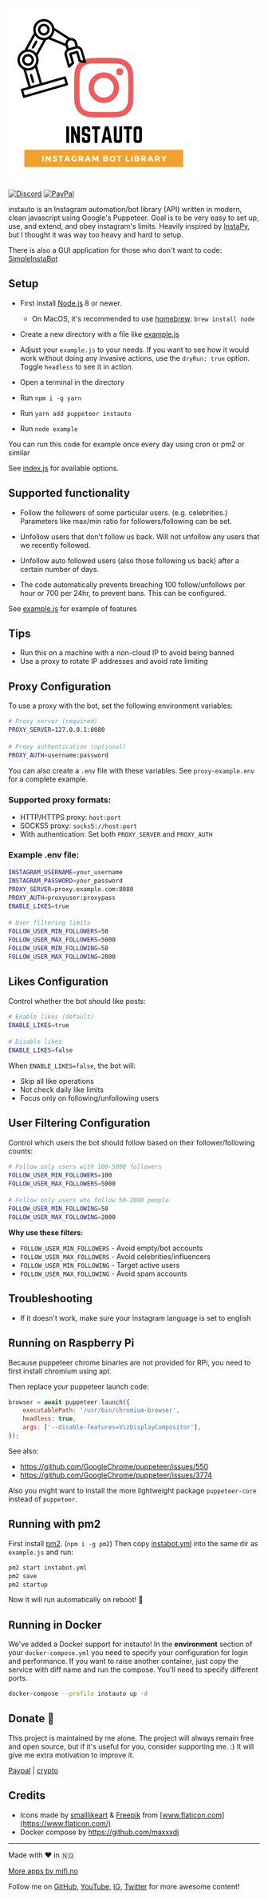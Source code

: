 ![](logo.png)

[![Discord](https://img.shields.io/discord/986052713425027072)](https://discord.gg/Rh3KT9zyhj) [![PayPal](https://img.shields.io/badge/Donate-PayPal-green.svg)](https://paypal.me/mifino/usd)

instauto is an Instagram automation/bot library (API) written in modern, clean javascript using Google's Puppeteer. Goal is to be very easy to set up, use, and extend, and obey instagram's limits. Heavily inspired by [InstaPy](https://github.com/timgrossmann/InstaPy), but I thought it was way too heavy and hard to setup.

There is also a GUI application for those who don't want to code: [SimpleInstaBot](https://mifi.github.io/SimpleInstaBot/)


## Setup

- First install [Node.js](https://nodejs.org/en/) 8 or newer.
  - On MacOS, it's recommended to use [homebrew](https://brew.sh/): `brew install node`

- Create a new directory with a file like [example.js](https://github.com/mifi/instauto/blob/master/example.js)

- Adjust your `example.js` to your needs. If you want to see how it would work without doing any invasive actions, use the `dryRun: true` option. Toggle `headless` to see it in action.

- Open a terminal in the directory

- Run `npm i -g yarn`

- Run `yarn add puppeteer instauto`

- Run `node example`

You can run this code for example once every day using cron or pm2 or similar

See [index.js](https://github.com/mifi/instauto/blob/master/src/index.js) for available options.

## Supported functionality

- Follow the followers of some particular users. (e.g. celebrities.) Parameters like max/min ratio for followers/following can be set.

- Unfollow users that don't follow us back. Will not unfollow any users that we recently followed.

- Unfollow auto followed users (also those following us back) after a certain number of days.

- The code automatically prevents breaching 100 follow/unfollows per hour or 700 per 24hr, to prevent bans. This can be configured.

See [example.js](https://github.com/mifi/instauto/blob/master/example.js) for example of features

## Tips
- Run this on a machine with a non-cloud IP to avoid being banned
- Use a proxy to rotate IP addresses and avoid rate limiting

## Proxy Configuration

To use a proxy with the bot, set the following environment variables:

```bash
# Proxy server (required)
PROXY_SERVER=127.0.0.1:8080

# Proxy authentication (optional)
PROXY_AUTH=username:password
```

You can also create a `.env` file with these variables. See `proxy-example.env` for a complete example.

### Supported proxy formats:
- HTTP/HTTPS proxy: `host:port`
- SOCKS5 proxy: `socks5://host:port`
- With authentication: Set both `PROXY_SERVER` and `PROXY_AUTH`

### Example .env file:
```bash
INSTAGRAM_USERNAME=your_username
INSTAGRAM_PASSWORD=your_password
PROXY_SERVER=proxy.example.com:8080
PROXY_AUTH=proxyuser:proxypass
ENABLE_LIKES=true

# User filtering limits
FOLLOW_USER_MIN_FOLLOWERS=50
FOLLOW_USER_MAX_FOLLOWERS=5000
FOLLOW_USER_MIN_FOLLOWING=50
FOLLOW_USER_MAX_FOLLOWING=2000
```

## Likes Configuration

Control whether the bot should like posts:

```bash
# Enable likes (default)
ENABLE_LIKES=true

# Disable likes
ENABLE_LIKES=false
```

When `ENABLE_LIKES=false`, the bot will:
- Skip all like operations
- Not check daily like limits
- Focus only on following/unfollowing users

## User Filtering Configuration

Control which users the bot should follow based on their follower/following counts:

```bash
# Follow only users with 100-5000 followers
FOLLOW_USER_MIN_FOLLOWERS=100
FOLLOW_USER_MAX_FOLLOWERS=5000

# Follow only users who follow 50-2000 people
FOLLOW_USER_MIN_FOLLOWING=50
FOLLOW_USER_MAX_FOLLOWING=2000
```

**Why use these filters:**
- `FOLLOW_USER_MIN_FOLLOWERS` - Avoid empty/bot accounts
- `FOLLOW_USER_MAX_FOLLOWERS` - Avoid celebrities/influencers
- `FOLLOW_USER_MIN_FOLLOWING` - Target active users
- `FOLLOW_USER_MAX_FOLLOWING` - Avoid spam accounts

## Troubleshooting

- If it doesn't work, make sure your instagram language is set to english

## Running on Raspberry Pi

Because puppeteer chrome binaries are not provided for RPi, you need to first install chromium using apt.

Then replace your puppeteer launch code:

```js
browser = await puppeteer.launch({
    executablePath: '/usr/bin/chromium-browser',
    headless: true,
    args: ['--disable-features=VizDisplayCompositor'],
});
```

See also:
- https://github.com/GoogleChrome/puppeteer/issues/550
- https://github.com/GoogleChrome/puppeteer/issues/3774

Also you might want to install the more lightweight package `puppeteer-core` instead of `puppeteer`.

## Running with pm2
First install [pm2](https://github.com/Unitech/pm2). (`npm i -g pm2`) Then copy [instabot.yml](https://github.com/mifi/instauto/blob/master/instabot.yml) into the same dir as `example.js` and run:

```bash
pm2 start instabot.yml
pm2 save
pm2 startup
```

Now it will run automatically on reboot! 🙌

## Running in Docker

We've added a Docker support for instauto! In the **environment** section of your `docker-compose.yml` you need to specify your configuration for login and performance. If you want to raise another container, just copy the service with diff name and run the compose. You'll need to specify different ports.

```bash
docker-compose --profile instauto up -d
```

## Donate 🙈

This project is maintained by me alone. The project will always remain free and open source, but if it's useful for you, consider supporting me. :) It will give me extra motivation to improve it.

[Paypal](https://paypal.me/mifino/usd) | [crypto](https://mifi.no/thanks)

## Credits

- Icons made by [smalllikeart](https://www.flaticon.com/authors/smalllikeart) & [Freepik](https://www.flaticon.com/authors/freepik) from [www.flaticon.com](https://www.flaticon.com/)
- Docker compose by https://github.com/maxxxdj

---

Made with ❤️ in 🇳🇴

[More apps by mifi.no](https://mifi.no/)

Follow me on [GitHub](https://github.com/mifi/), [YouTube](https://www.youtube.com/channel/UC6XlvVH63g0H54HSJubURQA), [IG](https://www.instagram.com/mifi.no/), [Twitter](https://twitter.com/mifi_no) for more awesome content!

